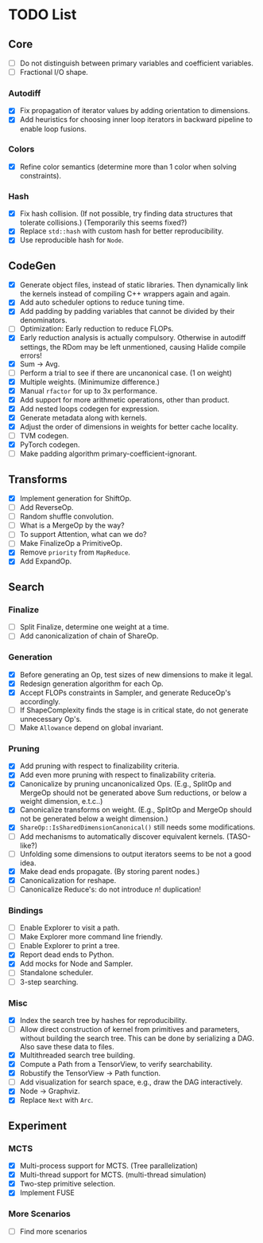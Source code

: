 # TODO List

## Core

- [ ] Do not distinguish between primary variables and coefficient variables.
- [ ] Fractional I/O shape.

### Autodiff

- [x] Fix propagation of iterator values by adding orientation to dimensions.
- [x] Add heuristics for choosing inner loop iterators in backward pipeline to enable loop fusions.

### Colors

- [x] Refine color semantics (determine more than 1 color when solving constraints).

### Hash

- [x] Fix hash collision. (If not possible, try finding data structures that tolerate collisions.) (Temporarily this seems fixed?)
- [x] Replace `std::hash` with custom hash for better reproducibility.
- [x] Use reproducible hash for `Node`.

## CodeGen

- [x] Generate object files, instead of static libraries. Then dynamically link the kernels instead of compiling C++ wrappers again and again.
- [x] Add auto scheduler options to reduce tuning time.
- [x] Add padding by padding variables that cannot be divided by their denominators.
- [ ] Optimization: Early reduction to reduce FLOPs.
- [x] Early reduction analysis is actually compulsory. Otherwise in autodiff settings, the RDom may be left unmentioned, causing Halide compile errors!
- [x] Sum -> Avg.
- [ ] Perform a trial to see if there are uncanonical case. (1 on weight)
- [x] Multiple weights. (Minimumize difference.)
- [x] Manual `rfactor` for up to 3x performance.
- [x] Add support for more arithmetic operations, other than product.
- [x] Add nested loops codegen for expression.
- [x] Generate metadata along with kernels.
- [x] Adjust the order of dimensions in weights for better cache locality.
- [ ] TVM codegen.
- [x] PyTorch codegen.
- [ ] Make padding algorithm primary-coefficient-ignorant.

## Transforms

- [x] Implement generation for ShiftOp.
- [ ] Add ReverseOp.
- [ ] Random shuffle convolution.
- [ ] What is a MergeOp by the way?
- [ ] To support Attention, what can we do?
- [ ] Make FinalizeOp a PrimitiveOp.
- [x] Remove `priority` from `MapReduce`.
- [x] Add ExpandOp.

## Search

### Finalize

- [ ] Split Finalize, determine one weight at a time.
- [ ] Add canonicalization of chain of ShareOp.

### Generation

- [x] Before generating an Op, test sizes of new dimensions to make it legal.
- [x] Redesign generation algorithm for each Op.
- [x] Accept FLOPs constraints in Sampler, and generate ReduceOp's accordingly.
- [ ] If ShapeComplexity finds the stage is in critical state, do not generate unnecessary Op's.
- [ ] Make `Allowance` depend on global invariant.

### Pruning

- [x] Add pruning with respect to finalizability criteria.
- [x] Add even more pruning with respect to finalizability criteria.
- [x] Canonicalize by pruning uncanonicalized Ops. (E.g., SplitOp and MergeOp should not be generated above Sum reductions, or below a weight dimension, e.t.c..)
- [x] Canonicalize transforms on weight. (E.g., SplitOp and MergeOp should not be generated below a weight dimension.)
- [x] `ShareOp::IsSharedDimensionCanonical()` still needs some modifications.
- [ ] Add mechanisms to automatically discover equivalent kernels. (TASO-like?)
- [ ] Unfolding some dimensions to output iterators seems to be not a good idea.
- [x] Make dead ends propagate. (By storing parent nodes.)
- [x] Canonicalization for reshape.
- [ ] Canonicalize Reduce's: do not introduce $n!$ duplication!

### Bindings

- [ ] Enable Explorer to visit a path.
- [ ] Make Explorer more command line friendly.
- [ ] Enable Explorer to print a tree.
- [x] Report dead ends to Python.
- [x] Add mocks for Node and Sampler.
- [ ] Standalone scheduler.
- [ ] 3-step searching.

### Misc

- [x] Index the search tree by hashes for reproducibility.
- [ ] Allow direct construction of kernel from primitives and parameters, without building the search tree. This can be done by serializing a DAG. Also save these data to files.
- [x] Multithreaded search tree building.
- [x] Compute a Path from a TensorView, to verify searchability.
- [x] Robustify the TensorView -> Path function.
- [ ] Add visualization for search space, e.g., draw the DAG interactively.
- [x] Node -> Graphviz.
- [x] Replace `Next` with `Arc`.

## Experiment

### MCTS

- [x] Multi-process support for MCTS. (Tree parallelization)
- [x] Multi-thread support for MCTS. (multi-thread simulation)
- [x] Two-step primitive selection. 
- [x] Implement FUSE

### More Scenarios

- [ ] Find more scenarios